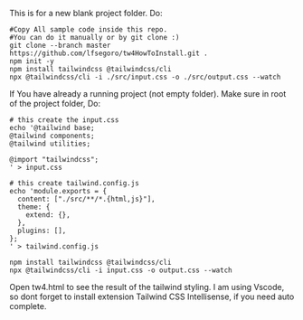 This is for a new blank project folder. Do:
```
#Copy All sample code inside this repo. 
#You can do it manually or by git clone :)
git clone --branch master https://github.com/lfsegoro/tw4HowToInstall.git .
npm init -y
npm install tailwindcss @tailwindcss/cli
npx @tailwindcss/cli -i ./src/input.css -o ./src/output.css --watch

```
If You have already a running project (not empty folder).
Make sure in root of the project folder, Do:
```
# this create the input.css
echo '@tailwind base;
@tailwind components;
@tailwind utilities;

@import "tailwindcss";
' > input.css

# this create tailwind.config.js
echo 'module.exports = {
  content: ["./src/**/*.{html,js}"],
  theme: {
    extend: {},
  },
  plugins: [],
};
' > tailwind.config.js

npm install tailwindcss @tailwindcss/cli
npx @tailwindcss/cli -i input.css -o output.css --watch

```
Open tw4.html to see the result of the tailwind styling.
I am using Vscode, so dont forget to install extension Tailwind CSS Intellisense, if you need auto complete.
